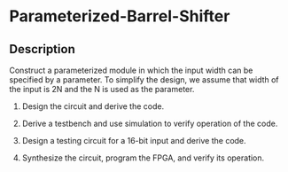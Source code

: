# Parameterized-Barrel-Shifter

## Description

Construct a parameterized module in which the input width can be specified by a parameter. To
simplify the design, we assume that width of the input is 2N and the N is used as the parameter.

1. Design the circuit and derive the code.

2. Derive a testbench and use simulation to verify operation of the code.

3. Design a testing circuit for a 16-bit input and derive the code.

4. Synthesize the circuit, program the FPGA, and verify its operation.
